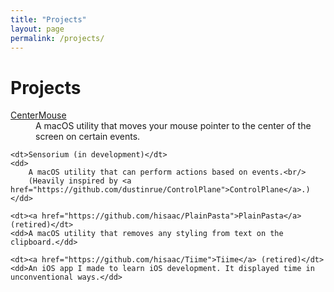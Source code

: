```yaml
---
title: "Projects"
layout: page
permalink: /projects/
---
```


# Projects

<dl>
	<dt><a href="/CenterMouse/">CenterMouse</a></dt>
	<dd>A macOS utility that moves your mouse pointer to the center of the screen on certain events.</dd>

	<dt>Sensorium (in development)</dt>
	<dd>
		A macOS utility that can perform actions based on events.<br/>
		(Heavily inspired by <a href="https://github.com/dustinrue/ControlPlane">ControlPlane</a>.)
	</dd>

	<dt><a href="https://github.com/hisaac/PlainPasta">PlainPasta</a> (retired)</dt>
	<dd>A macOS utility that removes any styling from text on the clipboard.</dd>

	<dt><a href="https://github.com/hisaac/Tiime">Tiime</a> (retired)</dt>
	<dd>An iOS app I made to learn iOS development. It displayed time in unconventional ways.</dd>
</dl>
